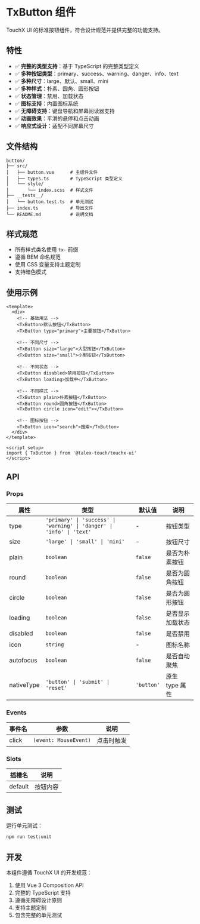 # TxButton 组件

TouchX UI 的标准按钮组件，符合设计规范并提供完整的功能支持。

## 特性

- ✅ **完整的类型支持**：基于 TypeScript 的完整类型定义
- ✅ **多种按钮类型**：primary、success、warning、danger、info、text
- ✅ **多种尺寸**：large、默认、small、mini
- ✅ **多种样式**：朴素、圆角、圆形按钮
- ✅ **状态管理**：禁用、加载状态
- ✅ **图标支持**：内置图标系统
- ✅ **无障碍支持**：键盘导航和屏幕阅读器支持
- ✅ **动画效果**：平滑的悬停和点击动画
- ✅ **响应式设计**：适配不同屏幕尺寸

## 文件结构

```
button/
├── src/
│   ├── button.vue      # 主组件文件
│   ├── types.ts        # TypeScript 类型定义
│   └── style/
│       └── index.scss  # 样式文件
├── __tests__/
│   └── button.test.ts  # 单元测试
├── index.ts            # 导出文件
└── README.md           # 说明文档
```

## 样式规范

- 所有样式类名使用 `tx-` 前缀
- 遵循 BEM 命名规范
- 使用 CSS 变量支持主题定制
- 支持暗色模式

## 使用示例

```vue
<template>
  <div>
    <!-- 基础用法 -->
    <TxButton>默认按钮</TxButton>
    <TxButton type="primary">主要按钮</TxButton>
    
    <!-- 不同尺寸 -->
    <TxButton size="large">大型按钮</TxButton>
    <TxButton size="small">小型按钮</TxButton>
    
    <!-- 不同状态 -->
    <TxButton disabled>禁用按钮</TxButton>
    <TxButton loading>加载中</TxButton>
    
    <!-- 不同样式 -->
    <TxButton plain>朴素按钮</TxButton>
    <TxButton round>圆角按钮</TxButton>
    <TxButton circle icon="edit"></TxButton>
    
    <!-- 图标按钮 -->
    <TxButton icon="search">搜索</TxButton>
  </div>
</template>

<script setup>
import { TxButton } from '@talex-touch/touchx-ui'
</script>
```

## API

### Props

| 属性 | 类型 | 默认值 | 说明 |
|------|------|--------|------|
| type | `'primary' \| 'success' \| 'warning' \| 'danger' \| 'info' \| 'text'` | - | 按钮类型 |
| size | `'large' \| 'small' \| 'mini'` | - | 按钮尺寸 |
| plain | `boolean` | `false` | 是否为朴素按钮 |
| round | `boolean` | `false` | 是否为圆角按钮 |
| circle | `boolean` | `false` | 是否为圆形按钮 |
| loading | `boolean` | `false` | 是否显示加载状态 |
| disabled | `boolean` | `false` | 是否禁用 |
| icon | `string` | - | 图标名称 |
| autofocus | `boolean` | `false` | 是否自动聚焦 |
| nativeType | `'button' \| 'submit' \| 'reset'` | `'button'` | 原生 type 属性 |

### Events

| 事件名 | 参数 | 说明 |
|--------|------|------|
| click | `(event: MouseEvent)` | 点击时触发 |

### Slots

| 插槽名 | 说明 |
|--------|------|
| default | 按钮内容 |

## 测试

运行单元测试：

```bash
npm run test:unit
```

## 开发

本组件遵循 TouchX UI 的开发规范：

1. 使用 Vue 3 Composition API
2. 完整的 TypeScript 支持
3. 遵循无障碍设计原则
4. 支持主题定制
5. 包含完整的单元测试
